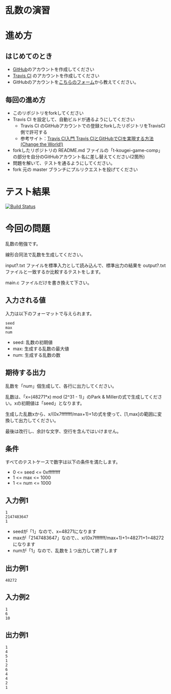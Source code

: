 # 乱数の演習

# 進め方
## はじめてのとき
* [GitHub](https://github.com/)のアカウントを作成してください
* [Travis CI](https://travis-ci.org/) のアカウントを作成してください
* GitHubのアカウントを[こちらのフォーム](https://goo.gl/forms/anAdoxqPKVt8sJGZ2)から教えてください。
## 毎回の進め方
* このリポジトリをforkしてください
* Travis CI を設定して、自動ビルドが通るようにしてください
   * Travis CI のGitHubアカウントでの登録とforkしたリポジトリをTravisCI側で許可する
   * 参考サイト：[Travis CI入門 Travis CIとGitHubでCIを実現する方法(Change the World!)](http://changesworlds.com/2014/09/introduction-to-travis-ci-and-github-001/)
* forkしたリポジトリの README.md ファイルの「t-kougei-game-comp」の部分を自分のGitHubアカウント名に差し替えてください(2箇所)
* 問題を解いて、テストを通るようにしてください。
* fork 元の master ブランチにプルリクエストを投げてください

# テスト結果

[![Build Status](https://travis-ci.org/t-kougei-game-comp/rand.svg?branch=master)](https://travis-ci.org/t-kougei-game-comp/rand)

# 今回の問題

乱数の勉強です。

線形合同法で乱数を生成してください。

input?.txt ファイルを標準入力として読み込んで、標準出力の結果を output?.txt ファイルと一致するか比較するテストをします。

main.c ファイルだけを書き換えて下さい。

## 入力される値
入力は以下のフォーマットで与えられます。
~~~
seed
max
num
~~~

* seed: 乱数の初期値
* max: 生成する乱数の最大値
* num: 生成する乱数の数

## 期待する出力

乱数を「num」個生成して、各行に出力してください。

乱数は、「x=(48271*x) mod (2^31 - 1)」のPark & Millerの式で生成してください。xの初期値は「seed」となります。

生成した乱数xから、x/(0x7fffffff/max+1)+1の式を使って、[1,max]の範囲に変換して出力してください。

最後は改行し、余計な文字、空行を含んではいけません。

## 条件
すべてのテストケースで数字は以下の条件を満たします。
* 0 <= seed <= 0xffffffff
* 1 <= max <= 1000
* 1 <= num <= 1000

## 入力例1
~~~
1
2147483647
1
~~~
* seedが「1」なので、x=48271になります
* maxが「2147483647」なので、、x/(0x7fffffff/max+1)+1=48271+1=48272になります
* numが「1」なので、乱数を１つ出力して終了します

## 出力例1
~~~
48272
~~~

## 入力例2
~~~
1
6
10
~~~

## 出力例1
~~~
1
4
5
1
2
6
4
4
2
1
~~~
